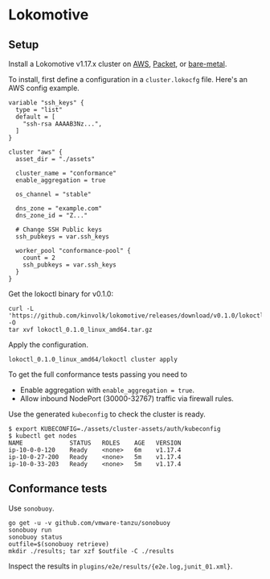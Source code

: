 # Lokomotive

## Setup

Install a Lokomotive v1.17.x cluster on [AWS](https://github.com/kinvolk/lokomotive/blob/v0.1.0/docs/quickstarts/aws.md), [Packet](https://github.com/kinvolk/lokomotive/blob/v0.1.0/docs/quickstarts/packet.md), or [bare-metal](https://github.com/kinvolk/lokomotive/blob/v0.1.0/docs/quickstarts/baremetal.md).

To install, first define a configuration in a `cluster.lokocfg` file.
Here's an AWS config example.

```
variable "ssh_keys" {
  type = "list"
  default = [
    "ssh-rsa AAAAB3Nz...",
  ]
}

cluster "aws" {
  asset_dir = "./assets"

  cluster_name = "conformance"
  enable_aggregation = true

  os_channel = "stable"

  dns_zone = "example.com"
  dns_zone_id = "Z..."

  # Change SSH Public keys
  ssh_pubkeys = var.ssh_keys

  worker_pool "conformance-pool" {
    count = 2
    ssh_pubkeys = var.ssh_keys
  }
}
```

Get the lokoctl binary for v0.1.0:

```
curl -L 'https://github.com/kinvolk/lokomotive/releases/download/v0.1.0/lokoctl_0.1.0_linux_amd64.tar.gz' -O
tar xvf lokoctl_0.1.0_linux_amd64.tar.gz
```

Apply the configuration.

```
lokoctl_0.1.0_linux_amd64/lokoctl cluster apply
```

To get the full conformance tests passing you need to

* Enable aggregation with `enable_aggregation = true`.
* Allow inbound NodePort (30000-32767) traffic via firewall rules.

Use the generated `kubeconfig` to check the cluster is ready.

```console
$ export KUBECONFIG=./assets/cluster-assets/auth/kubeconfig
$ kubectl get nodes
NAME             STATUS   ROLES    AGE   VERSION
ip-10-0-0-120    Ready    <none>   6m    v1.17.4
ip-10-0-27-200   Ready    <none>   5m    v1.17.4
ip-10-0-33-203   Ready    <none>   5m    v1.17.4
```

## Conformance tests

Use `sonobuoy`.

```
go get -u -v github.com/vmware-tanzu/sonobuoy
sonobuoy run
sonobuoy status
outfile=$(sonobuoy retrieve)
mkdir ./results; tar xzf $outfile -C ./results
```

Inspect the results in `plugins/e2e/results/{e2e.log,junit_01.xml}`.

